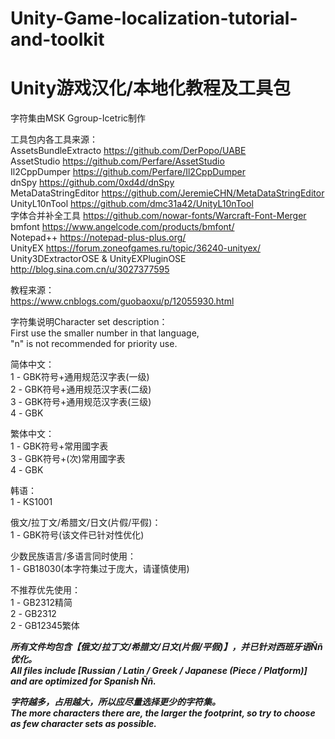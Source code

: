 # Unity-Game-localization-tutorial-and-toolkit    
# Unity游戏汉化/本地化教程及工具包  
  
字符集由MSK Ggroup-Icetric制作  
  
工具包内各工具来源：  
AssetsBundleExtracto https://github.com/DerPopo/UABE   
AssetStudio https://github.com/Perfare/AssetStudio   
Il2CppDumper https://github.com/Perfare/Il2CppDumper   
dnSpy https://github.com/0xd4d/dnSpy   
MetaDataStringEditor https://github.com/JeremieCHN/MetaDataStringEditor   
UnityL10nTool https://github.com/dmc31a42/UnityL10nTool   
字体合并补全工具 https://github.com/nowar-fonts/Warcraft-Font-Merger   
bmfont https://www.angelcode.com/products/bmfont/   
Notepad++ https://notepad-plus-plus.org/   
UnityEX https://forum.zoneofgames.ru/topic/36240-unityex/  
Unity3DExtractorOSE & UnityEXPluginOSE  http://blog.sina.com.cn/u/3027377595
  
教程来源：  
https://www.cnblogs.com/guobaoxu/p/12055930.html  
  
字符集说明Character set description：  
First use the smaller number in that language,  
"n" is not recommended for priority use.  
  
简体中文：  
1 - GBK符号+通用规范汉字表(一级)  
2 - GBK符号+通用规范汉字表(二级)  
3 - GBK符号+通用规范汉字表(三级)  
4 - GBK  

繁体中文：  
1 - GBK符号+常用國字表  
3 - GBK符号+(次)常用國字表  
4 - GBK  
  
韩语：  
1 - KS1001  
  
俄文/拉丁文/希腊文/日文(片假/平假)：  
1 - GBK符号(该文件已针对性优化)  
  
少数民族语言/多语言同时使用：  
1 - GB18030(本字符集过于庞大，请谨慎使用)  
  
不推荐优先使用：  
1 - GB2312精简  
2 - GB2312  
2 - GB12345繁体  
  
***所有文件均包含【俄文/拉丁文/希腊文/日文(片假/平假)】，并已针对西班牙语Ññ优化。  
All files include [Russian / Latin / Greek / Japanese (Piece / Platform)] and are optimized for Spanish Ññ.***  
  
***字符越多，占用越大，所以应尽量选择更少的字符集。  
The more characters there are, the larger the footprint, so try to choose as few character sets as possible.***  

